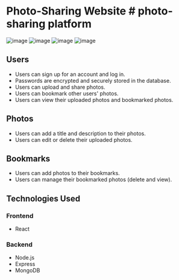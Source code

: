 # Photo-Sharing Website # photo-sharing platform
![image](https://github.com/user-attachments/assets/7e68dcb4-b2a3-4233-b7f8-74a4a59fd343)
![image](https://github.com/user-attachments/assets/a89a07ad-6f51-41a0-8636-bd7ee7fa236b)
![image](https://github.com/user-attachments/assets/197ec12b-f03a-4615-9090-8074c1948d43)
![image](https://github.com/user-attachments/assets/4d6f06a5-861c-4301-8b2a-cea99ea45c14)

## Users  
- Users can sign up for an account and log in.  
- Passwords are encrypted and securely stored in the database.  
- Users can upload and share photos.  
- Users can bookmark other users' photos.  
- Users can view their uploaded photos and bookmarked photos.  

## Photos  
- Users can add a title and description to their photos.  
- Users can edit or delete their uploaded photos.  

## Bookmarks  
- Users can add photos to their bookmarks.  
- Users can manage their bookmarked photos (delete and view).  

## Technologies Used  

### Frontend  
- React

### Backend  
- Node.js  
- Express  
- MongoDB  
